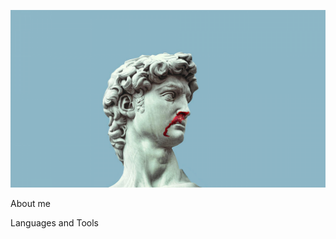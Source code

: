 ![Header](https://github.com/TheNonal/TheNonal/blob/main/assets/vac.png)

About me

Languages and Tools